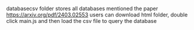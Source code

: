 databasecsv folder stores all databases mentioned the paper https://arxiv.org/pdf/2403.02553
users can download html folder, double click main.js and then load the csv file to query the database

